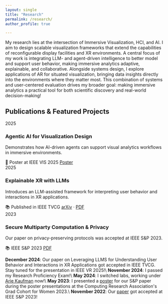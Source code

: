 ```yaml
---
layout: single
title: "Research"
permalink: /research/
author_profile: true

---
```

My research lies at the intersection of Immersive Visualization, HCI, and AI. I aim to design scalable visualization frameworks that extend the capabilities of reconfigurable display facilities and XR environments. A central focus of my work is integrating LLM- and agent-driven intelligence to better model and support user behavior, making immersive analytics adaptive, explainable, and collaborative.
Alongside systems design, I explore applications of AR for situated visualization, bringing data insights directly into the environments where they matter most. This combination of systems and user-centered evaluation drives my broader goal: making immersive analytics a practical tool for both scientific discovery and real-world decision-making!

## Publications & Featured Projects

<article class="t-item">
  <div class="t-date">2025</div>
  <div class="t-card">
    <h3 class="t-title">Agentic AI for Visualization Design</h3>
    <p>Demonstrates how AI-driven agents can support visual analytics workflows in immersive environments.</p>
    <div class="t-meta">
      <span>📄 Poster at IEEE VIS 2025</span>
      <a class="t-link" href="/files/VIS2025Poster.pdf" target="_blank">Poster</a>
    </div>
  </div>
</article>

<article class="t-item">
  <div class="t-date">2025</div>
  <div class="t-card">
    <h3 class="t-title">Explainable XR with LLMs</h3>
    <p>Introduces an LLM-assisted framework for interpreting user behavior and interactions in XR applications.</p>
    <div class="t-meta">
      <span>📚 Published in IEEE TVCG</span>
      <a class="t-link" href="https://arxiv.org/abs/xxxx.xxxxx" target="_blank">arXiv</a> ·
      <a class="t-link" href="/files/TVCG2025.pdf" target="_blank">PDF</a>
    </div>
  </div>
</article>

<article class="t-item">
  <div class="t-date">2023</div>
  <div class="t-card">
    <h3 class="t-title">Secure Multiparty Computation & Privacy</h3>
    <p>Our paper on privacy-preserving protocols was accepted at IEEE S&P 2023.</p>
    <div class="t-meta">
      <span>📚 IEEE S&P 2023</span>
      <a class="t-link" href="https://arxiv.org/pdf/2212.07979.pdf" target="_blank">PDF</a>
    </div>
  </div>
</article>



**December 2024**: Our paper on Leveraging LLMS for Understanding User Behavior and Interactions in XR Applications got accepted in IEEE TVCG. Stay tuned for the presentation in IEEE VR 2025!\\
**November 2024**: I passed my Research Proficiency Exam!\\
**May 2024**: I switched labs, working under [Arie Kaufman](https://www.cs.stonybrook.edu/people/faculty/ariekaufman) now!\\
**May 2023**: I presented a [poster](/files/PosterCRA.pdf) for our S&P paper during the poster presentations at the Computing Research Association's Grad Cohort for Women 2023.\\
**November 2022**: Our [paper](https://arxiv.org/pdf/2212.07979.pdf) got accepted at IEEE S&P 2023!
